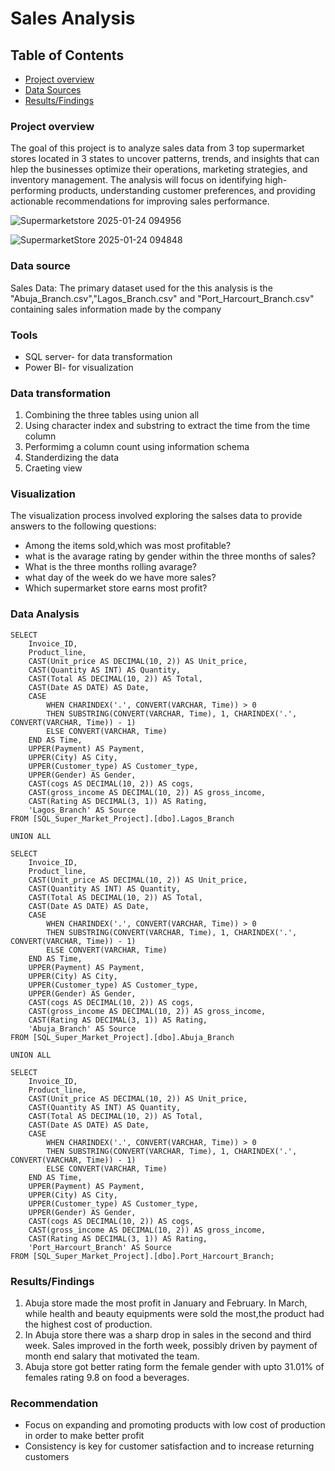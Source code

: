 # Sales Analysis

## Table of Contents

- [Project overview](Project-overview)
- [Data Sources](Data-Sources)
- [Results/Findings](Results/Findings)



### Project overview

The goal of this project is to analyze sales data from 3 top supermarket stores located in 3 states to uncover patterns, trends, and insights that can hlep the businesses optimize their operations, marketing strategies, and inventory management. The analysis will focus on identifying high-performing products, understanding customer preferences, and providing actionable recommendations for improving sales performance.

![Supermarketstore 2025-01-24 094956](https://github.com/user-attachments/assets/e3893c97-c7e6-4275-afd5-11b92d3be672)

![SupermarketStore 2025-01-24 094848](https://github.com/user-attachments/assets/b8ffe5cd-399b-4f2e-9888-baa6f2ea363b)


### Data source

Sales Data: The primary dataset used for the this analysis is the "Abuja_Branch.csv","Lagos_Branch.csv" and "Port_Harcourt_Branch.csv" containing sales information made by the company

### Tools

- SQL server- for data transformation
- Power BI- for visualization

### Data transformation

1. Combining the three tables using union all
2. Using character index and substring to extract the time from the time column
3. Performimg a column count using information schema
4. Standerdizing the data
5. Craeting view

### Visualization

The visualization process involved exploring the salses data to provide answers to the following questions:

-  Among the items sold,which was most profitable?
-  what is the avarage rating by gender within the three months of sales?
-  What is the three months rolling avarage?
-  what day of the week do we have more sales?
-  Which supermarket store earns most profit?

### Data Analysis

```ALTER VIEW SuperMarket_Standardized AS
SELECT 
    Invoice_ID,
	Product_line,
    CAST(Unit_price AS DECIMAL(10, 2)) AS Unit_price,
    CAST(Quantity AS INT) AS Quantity,
    CAST(Total AS DECIMAL(10, 2)) AS Total,
    CAST(Date AS DATE) AS Date,
    CASE 
        WHEN CHARINDEX('.', CONVERT(VARCHAR, Time)) > 0 
        THEN SUBSTRING(CONVERT(VARCHAR, Time), 1, CHARINDEX('.', CONVERT(VARCHAR, Time)) - 1) 
        ELSE CONVERT(VARCHAR, Time) 
    END AS Time,
    UPPER(Payment) AS Payment,
    UPPER(City) AS City,
    UPPER(Customer_type) AS Customer_type,
    UPPER(Gender) AS Gender,
    CAST(cogs AS DECIMAL(10, 2)) AS cogs,
    CAST(gross_income AS DECIMAL(10, 2)) AS gross_income,
    CAST(Rating AS DECIMAL(3, 1)) AS Rating,
    'Lagos_Branch' AS Source
FROM [SQL_Super_Market_Project].[dbo].Lagos_Branch

UNION ALL

SELECT 
    Invoice_ID,
	Product_line,
    CAST(Unit_price AS DECIMAL(10, 2)) AS Unit_price,
    CAST(Quantity AS INT) AS Quantity,
    CAST(Total AS DECIMAL(10, 2)) AS Total,
    CAST(Date AS DATE) AS Date,
    CASE 
        WHEN CHARINDEX('.', CONVERT(VARCHAR, Time)) > 0 
        THEN SUBSTRING(CONVERT(VARCHAR, Time), 1, CHARINDEX('.', CONVERT(VARCHAR, Time)) - 1) 
        ELSE CONVERT(VARCHAR, Time) 
    END AS Time,
    UPPER(Payment) AS Payment,
    UPPER(City) AS City,
    UPPER(Customer_type) AS Customer_type,
    UPPER(Gender) AS Gender,
    CAST(cogs AS DECIMAL(10, 2)) AS cogs,
    CAST(gross_income AS DECIMAL(10, 2)) AS gross_income,
    CAST(Rating AS DECIMAL(3, 1)) AS Rating,
    'Abuja_Branch' AS Source
FROM [SQL_Super_Market_Project].[dbo].Abuja_Branch

UNION ALL

SELECT 
    Invoice_ID,
	Product_line,
    CAST(Unit_price AS DECIMAL(10, 2)) AS Unit_price,
    CAST(Quantity AS INT) AS Quantity,
    CAST(Total AS DECIMAL(10, 2)) AS Total,
    CAST(Date AS DATE) AS Date,
    CASE 
        WHEN CHARINDEX('.', CONVERT(VARCHAR, Time)) > 0 
        THEN SUBSTRING(CONVERT(VARCHAR, Time), 1, CHARINDEX('.', CONVERT(VARCHAR, Time)) - 1) 
        ELSE CONVERT(VARCHAR, Time) 
    END AS Time,
    UPPER(Payment) AS Payment,
    UPPER(City) AS City,
    UPPER(Customer_type) AS Customer_type,
    UPPER(Gender) AS Gender,
    CAST(cogs AS DECIMAL(10, 2)) AS cogs,
    CAST(gross_income AS DECIMAL(10, 2)) AS gross_income,
    CAST(Rating AS DECIMAL(3, 1)) AS Rating,
    'Port_Harcourt_Branch' AS Source
FROM [SQL_Super_Market_Project].[dbo].Port_Harcourt_Branch;

```

### Results/Findings

1. Abuja store made the most profit in January and February. In March, while health and beauty equipments were sold the most,the product had the highest cost of production.
2. In Abuja store there was a sharp drop in sales in the second and third week. Sales improved in the forth week, possibly driven by payment of month end salary that motivated the team.
3. Abuja store got better rating form the female gender with upto 31.01% of females rating 9.8 on food a beverages.

### Recommendation

- Focus on expanding and promoting products with low cost of production in order to make better profit
- Consistency is key for customer satisfaction and to increase returning customers






